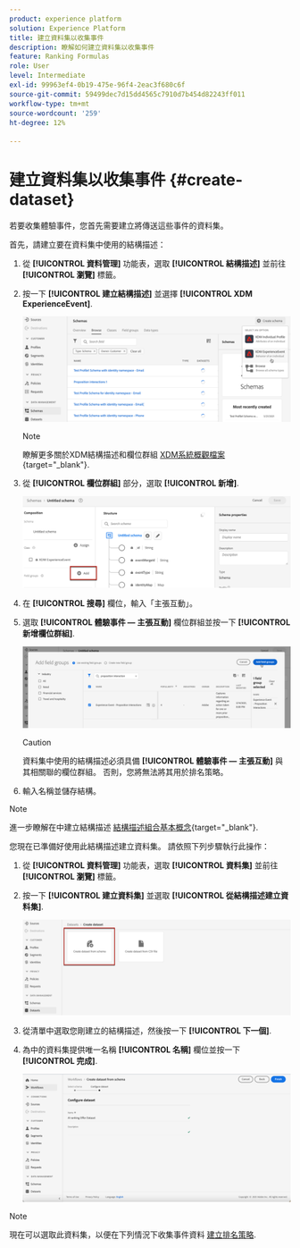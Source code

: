 ```yaml
---
product: experience platform
solution: Experience Platform
title: 建立資料集以收集事件
description: 瞭解如何建立資料集以收集事件
feature: Ranking Formulas
role: User
level: Intermediate
exl-id: 99963ef4-0b19-475e-96f4-2eac3f680c6f
source-git-commit: 59499dec7d15dd4565c7910d7b454d82243ff011
workflow-type: tm+mt
source-wordcount: '259'
ht-degree: 12%

---
```


# 建立資料集以收集事件 {#create-dataset}

若要收集體驗事件，您首先需要建立將傳送這些事件的資料集。

首先，請建立要在資料集中使用的結構描述：

1. 從 **[!UICONTROL 資料管理]** 功能表，選取 **[!UICONTROL 結構描述]** 並前往 **[!UICONTROL 瀏覽]** 標籤。

1. 按一下 **[!UICONTROL 建立結構描述]** 並選擇 **[!UICONTROL XDM ExperienceEvent]**.

   ![](../assets/ai-ranking-xdm-event.png)

   >[!NOTE]
   >
   >瞭解更多關於XDM結構描述和欄位群組 [XDM系統概觀檔案](https://experienceleague.adobe.com/docs/experience-platform/xdm/home.html?lang=zh-Hant){target="_blank"}.

1. 從 **[!UICONTROL 欄位群組]** 部分，選取 **[!UICONTROL 新增]**.

   ![](../assets/ai-ranking-fields-groups.png)

1. 在 **[!UICONTROL 搜尋]** 欄位，輸入「主張互動」。

1. 選取 **[!UICONTROL 體驗事件 — 主張互動]** 欄位群組並按一下 **[!UICONTROL 新增欄位群組]**.

   ![](../assets/ai-ranking-add-field-group.png)

   >[!CAUTION]
   >
   >資料集中使用的結構描述必須具備 **[!UICONTROL 體驗事件 — 主張互動]** 與其相關聯的欄位群組。 否則，您將無法將其用於排名策略。

1. 輸入名稱並儲存結構。

>[!NOTE]
>
>進一步瞭解在中建立結構描述 [結構描述組合基本概念](https://experienceleague.adobe.com/docs/experience-platform/xdm/schema/composition.html?lang=zh-Hant#understanding-schemas){target="_blank"}.

您現在已準備好使用此結構描述建立資料集。 請依照下列步驟執行此操作：

1. 從 **[!UICONTROL 資料管理]** 功能表，選取 **[!UICONTROL 資料集]** 並前往 **[!UICONTROL 瀏覽]** 標籤。

1. 按一下 **[!UICONTROL 建立資料集]** 並選取 **[!UICONTROL 從結構描述建立資料集]**.

   ![](../assets/ai-ranking-create-dataset-from-schema.png)

1. 從清單中選取您剛建立的結構描述，然後按一下 **[!UICONTROL 下一個]**.

1. 為中的資料集提供唯一名稱 **[!UICONTROL 名稱]** 欄位並按一下 **[!UICONTROL 完成]**.

   ![](../assets/ai-ranking-dataset-name.png)

>[!NOTE]
>
>現在可以選取此資料集，以便在下列情況下收集事件資料 [建立排名策略](#create-ranking-strategy).
